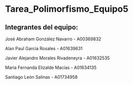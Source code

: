 # Tarea_Polimorfismo_Equipo5

## Integrantes del equipo: 

José Abraham González Navarro - A00369832

Alan Paul García Rosales - A01639631

Javier Alejandro Morales Rivadeneyra - A01632535

María Fernanda Elizalde Macías - A01634135

Santiago León Salinas - A01734958

